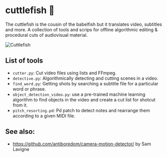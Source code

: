 # cuttlefish :squid:
The cuttlefish is the cousin of the babelfish but it translates video, subtitles and more. 
A collection of tools and scrips for offline algorithmic editing & procedural cuts of audiovisual material.

![Cuttlefish](https://upload.wikimedia.org/wikipedia/commons/9/9f/Cuttlefish_komodo_large.jpg)

## List of tools

* `cutter.py`: Cut video files using lists and FFmpeg.
* `detective.py`: Algorithmically detecting and cutting scenes in a video.
* `find_word.py`: Getting shots by searching a subtitle file for a particular word or phrase.
* `object_detection_video.py`: use a pre-trained machine learning algorithm to find objects in the video and create a cut list for shotcut from it.
* `pitch_resorting.pd`: Pd patch to detect notes and rearrange them according to a given MIDI file.

## See also:
* https://github.com/antiboredom/camera-motion-detector/ by Sam Lavigne
